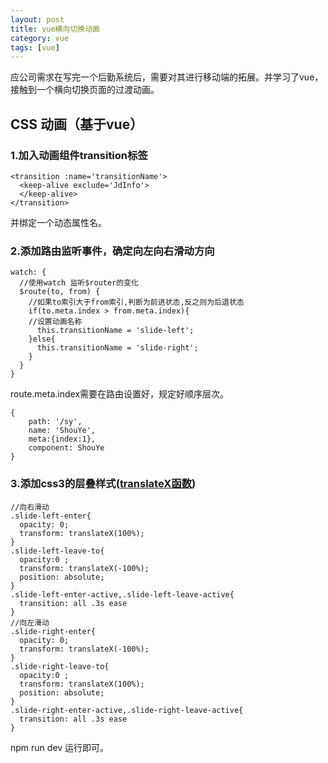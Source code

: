 ```yaml
---
layout: post
title: vue横向切换动画
category: vue
tags: [vue]
---
```


应公司需求在写完一个后勤系统后，需要对其进行移动端的拓展。并学习了vue，接触到一个横向切换页面的过渡动画。

## CSS 动画（基于vue）

### 1.加入动画组件transition标签

    <transition :name='transitionName'>
      <keep-alive exclude='JdInfo'>
      </keep-alive>
    </transition>

并绑定一个动态属性名。

### 2.添加路由监听事件，确定向左向右滑动方向

    watch: {
      //使用watch 监听$router的变化
      $route(to, from) {
        //如果to索引大于from索引,判断为前进状态,反之则为后退状态
        if(to.meta.index > from.meta.index){
        //设置动画名称
          this.transitionName = 'slide-left';
        }else{
          this.transitionName = 'slide-right';
        }
      }
    }

route.meta.index需要在路由设置好，规定好顺序层次。

    {
        path: '/sy',
        name: 'ShouYe',
        meta:{index:1},
        component: ShouYe
    }

### 3.添加css3的层叠样式\([translateX函数](https://developer.mozilla.org/zh-CN/docs/Web/CSS/transform-function/translateX)\)

    //向右滑动
    .slide-left-enter{
      opacity: 0;
      transform: translateX(100%);
    }
    .slide-left-leave-to{
      opacity:0 ;
      transform: translateX(-100%);
      position: absolute;
    }
    .slide-left-enter-active,.slide-left-leave-active{
      transition: all .3s ease
    }
    //向左滑动
    .slide-right-enter{
      opacity: 0;
      transform: translateX(-100%);
    }
    .slide-right-leave-to{
      opacity:0 ;
      transform: translateX(100%);
      position: absolute;
    }
    .slide-right-enter-active,.slide-right-leave-active{
      transition: all .3s ease
    }

npm run dev 运行即可。

<div id="gitalk-container-vue-animation"></div>

<script>
  $(document).ready(function() {
    window.initVueAnimationComment();
  })
</script>